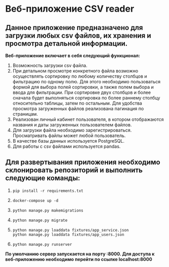 # Веб-приложение CSV reader
## Данное приложение предназначено для загрузки любых csv файлов, их хранения и просмотра детальной информации.
**Веб-приложение включает в себя следующий функционал:**
1. Возможность загрузки csv файла.
2. При детальном просмотре конкретного файла возможно осуществлять сортировку по любому количеству столбцов и фильтрацию по одному полю. Для этого необходимо пользоваться формой для выбора полей сортировки, а также полем выбора и ввода для фильтрации. При сортировке двух столбцов и более сначала будет выполняться сортировка по более раннему столбцу относительно таблицы, затем по остальным. Для удобства просмотра загруженных файлов реализована пагинация по страницам.
3. Реализован личный кабинет пользователя, в котором отображаются названия и даты загруженных пользователем файлов.
4. Для загрузки файла необходимо зарегистрироваться. Просматривать файлы может любой пользователь.
5. В качестве базы данных используется PostgreSQL.
6. Для работы с csv файлами используется pandas.

## Для развертывания приложения необходимо склонировать репозиторий и выполнить следующие команды:
1. ```
   pip install -r requirements.txt
   ```
2. ```
   docker-compose up -d
   ```
3. ```
   python manage.py makemigrations
   ```
4. ```
   python manage.py migrate
   ```
5. ```
   python manage.py loaddata fixtures/app_service.json
   python manage.py loaddata fixtures/app_users.json
   ```
6. ```
   python manage.py runserver
   ```
**По умолчанию сервер запускается на порту :8000. Для доступа к веб-приложению необходимо перейти по ссылке localhost:8000**